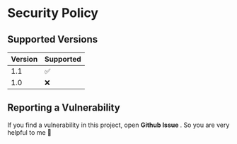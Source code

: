 # Security Policy

## Supported Versions

| Version | Supported          |
| ------- | ------------------ |
| 1.1   | :white_check_mark: |
| 1.0   | :x:                |

## Reporting a Vulnerability

If you find a vulnerability in this project, open <b> Github Issue </b> . 
So you are very helpful to me 💖
